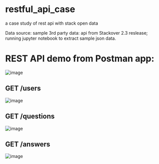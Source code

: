 # restful_api_case
 a case study of rest api with stack open data

Data source: sample 3rd party data: api from Stackover 2.3 reslease; running jupyter notebook to extract sample json data.



# REST API demo from Postman app:

![image](https://user-images.githubusercontent.com/14142646/147011161-d66f26d6-4384-4dbd-ae58-b5bf8ea6640c.png)

## GET /users
![image](https://user-images.githubusercontent.com/14142646/147011005-483a729e-832c-4b59-813c-5bbca0cb1d66.png)

## GET /questions
![image](https://user-images.githubusercontent.com/14142646/147011067-ec1dfabd-0361-4aac-a199-7d17ce690661.png)

## GET /answers
![image](https://user-images.githubusercontent.com/14142646/147011114-f4d01e4d-e9b1-4a82-a96b-7af52c484d85.png)

